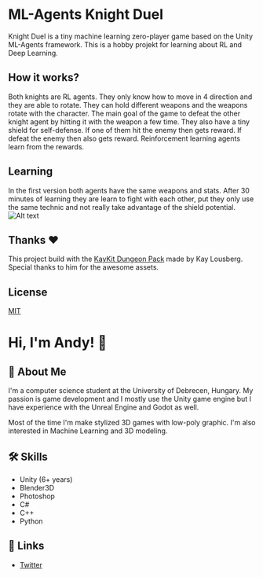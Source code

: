 # ML-Agents Knight Duel
 
 Knight Duel is a tiny machine learning zero-player game based on the Unity ML-Agents framework. This is a hobby projekt for learning about RL and Deep Learning.
 
## How it works?
 
 Both knights are RL agents. They only know how to move in 4 direction and they are able to rotate. They can hold different weapons and the weapons rotate with the character. The main goal of the game to defeat the other knight agent by hitting it with the weapon a few time. They also have a tiny shield for self-defense. If one of them hit the enemy then gets reward. If defeat the enemy then also gets reward. Reinforcement learning agents learn from the rewards.
 
## Learning

 In the first version both agents have the same weapons and stats. After 30 minutes of learning they are learn to fight with each other, put they only use the same technic and not really take advantage of the shield potential. 
 ![Alt text](https://github.com/czanikan/ML-Agents-Knight-Duel/blob/main/gifs/KnightDuel30min.gif#right)
 
## Thanks ❤
 
 This project build with the [KayKit Dungeon Pack](https://kaylousberg.itch.io/kaykit-dungeon) made by Kay Lousberg. Special thanks to him for the awesome assets.
 
## License

[MIT](https://choosealicense.com/licenses/mit/)

# Hi, I'm Andy! 👋


## 🚀 About Me
I'm a computer science student at the University of Debrecen, Hungary.
My passion is game development and I mostly use the Unity game engine but I have experience with the Unreal Engine and Godot as well.

Most of the time I'm make stylized 3D games with low-poly graphic.
I'm also interested in Machine Learning and 3D modeling.

## 🛠 Skills
* Unity (6+ years)
* Blender3D
* Photoshop
* C#
* C++
* Python


## 🔗 Links
* [Twitter](https://www.twitter.com/lhteam)
